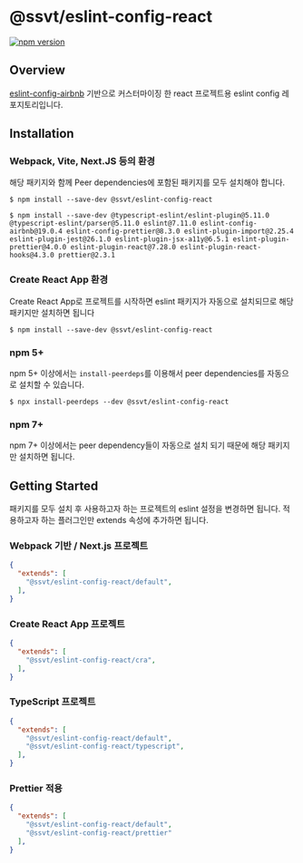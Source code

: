# @ssvt/eslint-config-react

[![npm version](https://badge.fury.io/js/@ssvt%2Feslint-config-react.svg)](https://badge.fury.io/js/@ssvt%2Feslint-config-react)

## Overview

[eslint-config-airbnb](https://www.npmjs.com/package/eslint-config-airbnb) 기반으로 커스터마이징 한 react 프로젝트용 eslint config 레포지토리입니다.

## Installation

### Webpack, Vite, Next.JS 등의 환경

해당 패키지와 함께
Peer dependencies에 포함된 패키지를 모두 설치해야 합니다.

```shell
$ npm install --save-dev @ssvt/eslint-config-react

$ npm install --save-dev @typescript-eslint/eslint-plugin@5.11.0 @typescript-eslint/parser@5.11.0 eslint@7.11.0 eslint-config-airbnb@19.0.4 eslint-config-prettier@8.3.0 eslint-plugin-import@2.25.4 eslint-plugin-jest@26.1.0 eslint-plugin-jsx-a11y@6.5.1 eslint-plugin-prettier@4.0.0 eslint-plugin-react@7.28.0 eslint-plugin-react-hooks@4.3.0 prettier@2.3.1
```

### Create React App 환경

Create React App로 프로젝트를 시작하면 eslint 패키지가 자동으로 설치되므로 해당 패키지만 설치하면 됩니다
```shell
$ npm install --save-dev @ssvt/eslint-config-react
```

### npm 5+
npm 5+ 이상에서는 `install-peerdeps`를 이용해서 peer dependencies를 자동으로 설치할 수 있습니다.

```shell
$ npx install-peerdeps --dev @ssvt/eslint-config-react
```

### npm 7+
npm 7+ 이상에서는 peer dependency들이 자동으로 설치 되기 때문에 해당 패키지만 설치하면 됩니다.

## Getting Started

패키지를 모두 설치 후 사용하고자 하는 프로젝트의 eslint 설정을 변경하면 됩니다.
적용하고자 하는 플러그인만 extends 속성에 추가하면 됩니다.

### Webpack 기반 / Next.js 프로젝트

```json
{
  "extends": [
    "@ssvt/eslint-config-react/default",
  ],
}
```

### Create React App 프로젝트

```json
{
  "extends": [
    "@ssvt/eslint-config-react/cra",
  ],
}
```

### TypeScript 프로젝트

```json
{
  "extends": [
    "@ssvt/eslint-config-react/default",
    "@ssvt/eslint-config-react/typescript",
  ],
}
```

### Prettier 적용

```json
{
  "extends": [
    "@ssvt/eslint-config-react/default",
    "@ssvt/eslint-config-react/prettier"
  ],
}
```
